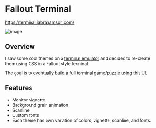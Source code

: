 # Fallout Terminal

https://terminal.iabrahamson.com/

![image](https://user-images.githubusercontent.com/17521691/183326367-82d0e227-7115-461d-a8ca-c2d41ceb3272.png)


## Overview

I saw some cool themes on a [terminal emulator](https://github.com/Swordfish90/cool-retro-term) and decided to re-create them using CSS in a Fallout style terminal.

The goal is to eventually build a full terminal game/puzzle using this UI.

## Features
- Monitor vignette
- Background grain animation
- Scanline
- Custom fonts
- Each theme has own variation of colors, vignette, scanline, and fonts.
